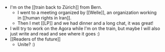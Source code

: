 - I'm on the [[train back to Zürich]] from Bern.
  - I went to a meeting organized by [[Welle]], an organization working in [[human rights in Iran]].
  - Then I met [[LP]] and we had dinner and a long chat, it was great!
- I will try to work on the Agora while I'm on the train, but maybe I will also just write and read and see where it goes :)
- [[Readers of the future]]
  - Unite? :)
